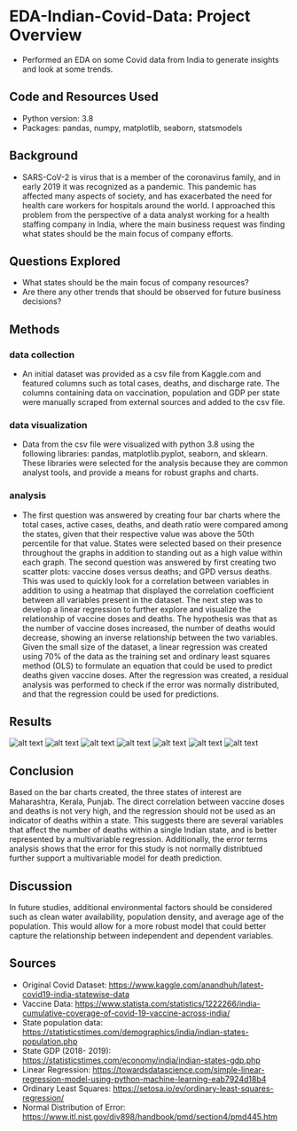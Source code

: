 # EDA-Indian-Covid-Data: Project Overview
* Performed an EDA on some Covid data from India to generate insights and look at some trends. 

## Code and Resources Used
* Python version: 3.8
* Packages: pandas, numpy, matplotlib, seaborn, statsmodels

## Background
* SARS-CoV-2 is virus that is a member of the coronavirus family, and in early 2019 it was recognized as a pandemic. This pandemic has affected many aspects of society, and has exacerbated the need for health care workers for hospitals around the world. I approached this problem from the perspective of a data analyst working for a health staffing company in India, where the main business request was finding what states should be the main focus of company efforts. 

## Questions Explored
* What states should be the main focus of company resources?
* Are there any other trends that should be observed for future business decisions?

## Methods
### data collection
   * An initial dataset was provided as a csv file from Kaggle.com and featured columns such as total cases, deaths, and discharge rate. The columns containing data on vaccination, population and GDP per state were manually scraped from external sources and added to the csv file.
### data visualization
  * Data from the csv file were visualized with python 3.8 using the following libraries: pandas, matplotlib.pyplot, seaborn, and sklearn. These libraries were selected for the analysis because they are common analyst tools, and provide a means for robust graphs and charts.
### analysis 
   * The first question was answered by creating four bar charts where the total cases, active cases, deaths, and death ratio were compared among the states, given that their respective value was above the 50th percentile for that value. States were selected based on their presence throughout the graphs in addition to standing out as a high value within each graph. 
The second question was answered by first creating two scatter plots: vaccine doses versus deaths; and GPD versus deaths. This was used to quickly look for a correlation between variables in addition to using a heatmap that displayed the correlation coefficient between all variables present in the dataset. The next step was to develop a linear regression to further explore and visualize the relationship of vaccine doses and deaths. The hypothesis was that as the number of vaccine doses increased, the number of deaths would decrease, showing an inverse relationship between the two variables. Given the small size of the dataset, a linear regression was created using 70% of the data as the training set and ordinary least squares method (OLS) to formulate an equation that could be used to predict deaths given vaccine doses.  After the regression was created, a residual analysis was performed to check if the error was normally distributed, and that the regression could be used for predictions.

## Results
![alt text](https://github.com/lazyrandy/EDA-Indian-Covid-Data/blob/main/graphs/Active%20Covid%20Cases%20Above%2050th%20Percentile.png)
![alt text](https://github.com/lazyrandy/EDA-Indian-Covid-Data/blob/main/graphs/Covid%20Death%20Ratio%20Above%2050th%20Percentile.png)
![alt text](https://github.com/lazyrandy/EDA-Indian-Covid-Data/blob/main/graphs/Covid%20Deaths%20Above%2050th%20Percentile.png)
![alt text](https://github.com/lazyrandy/EDA-Indian-Covid-Data/blob/main/graphs/Total%20Cases%20Above%2050th%20Percentile.png)
![alt text](https://github.com/lazyrandy/EDA-Indian-Covid-Data/blob/main/graphs/Correlation%20coefficient%20heatmap.png)
![alt text](https://github.com/lazyrandy/EDA-Indian-Covid-Data/blob/main/graphs/Training%20Linear%20Regression%20Plotted.png)
![alt text](https://github.com/lazyrandy/EDA-Indian-Covid-Data/blob/main/graphs/Error%20Terms%20Visualized.png)
## Conclusion
Based on the bar charts created, the three states of interest are Maharashtra, Kerala, Punjab. The direct correlation between vaccine doses and deaths is not very high, and the regression should not be used as an indicator of deaths within a state. This suggests there are several variables that affect the number of deaths within a single Indian state, and is better represented by a multivariable regression. Additionally, the error terms analysis shows that the error for this study is not normally distribtued further support a multivariable model for death prediction.

## Discussion
In future studies, additional environmental factors should be considered such as clean water availability, population density, and average age of the population. This would allow for a more robust model that could better capture the relationship between independent and dependent variables. 

## Sources
* Original Covid Dataset: https://www.kaggle.com/anandhuh/latest-covid19-india-statewise-data
* Vaccine Data: https://www.statista.com/statistics/1222266/india-cumulative-coverage-of-covid-19-vaccine-across-india/
* State population data: https://statisticstimes.com/demographics/india/indian-states-population.php
* State GDP (2018- 2019): https://statisticstimes.com/economy/india/indian-states-gdp.php
* Linear Regression: https://towardsdatascience.com/simple-linear-regression-model-using-python-machine-learning-eab7924d18b4
* Ordinary Least Squares: https://setosa.io/ev/ordinary-least-squares-regression/
* Normal Distribution of Error: https://www.itl.nist.gov/div898/handbook/pmd/section4/pmd445.htm
